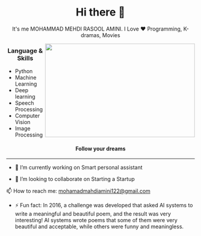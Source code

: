 <h1 align="center"> Hi there 👋 </h1>
<p align="center"> It's me MOHAMMAD MEHDI RASOOL AMINI. I Love ❤️ Programming, K-dramas, Movies</p>
<img align="right" src="https://sobhan.institute/wp-content/uploads/2022/10/14123444.jpg" height="250" width="400">

<h3 align="center"> Language & Skills </h3>

- Python
- Machine Learning
- Deep learning
- Speech Processing
- Computer Vision
- Image Processing
 
<h4 align="center">Follow your dreams</h4>

***

- 🔭 I’m currently working on Smart personal assistant                     

- 👯 I’m looking to collaborate on Starting a Startup         

 📫 How to reach me: mohamadmahdiamini122@gmail.com     

- ⚡ Fun fact: In 2016, a challenge was developed that asked AI systems to write a meaningful and beautiful poem, and the result was very interesting! AI systems wrote poems that some of them were very beautiful and acceptable, while others were funny and meaningless.</p>


